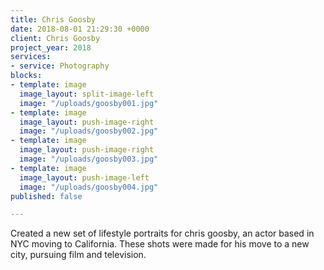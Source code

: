 ```yaml
---
title: Chris Goosby
date: 2018-08-01 21:29:30 +0000
client: Chris Goosby
project_year: 2018
services:
- service: Photography
blocks:
- template: image
  image_layout: split-image-left
  image: "/uploads/goosby001.jpg"
- template: image
  image_layout: push-image-right
  image: "/uploads/goosby002.jpg"
- template: image
  image_layout: push-image-right
  image: "/uploads/goosby003.jpg"
- template: image
  image_layout: push-image-left
  image: "/uploads/goosby004.jpg"
published: false

---
```

Created a new set of lifestyle portraits for chris goosby, an actor based in NYC moving to California. These shots were made for his move to a new city, pursuing film and television.